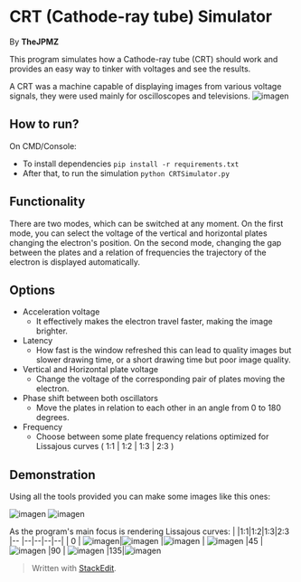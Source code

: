 # CRT (Cathode-ray tube) Simulator
By **TheJPMZ**

This program simulates how a Cathode-ray tube (CRT) should work and provides an easy way to tinker with voltages and see the results. 

A CRT was a machine capable of displaying images from various voltage signals, they were used mainly for oscilloscopes and televisions.
![imagen](https://user-images.githubusercontent.com/64183934/137262036-cd78e342-70db-46d2-ac0d-38b864be256e.png)

## How to run?
On CMD/Console:
- To install dependencies ```pip install -r requirements.txt```
- After that, to run the simulation ```python CRTSimulator.py```


## Functionality
There are two modes, which can be switched at any moment.
On the first mode, you can select the voltage of the vertical and horizontal plates changing the electron's position. 
On the second mode, changing the gap between the plates and a relation of frequencies the trajectory of the electron is displayed automatically.

## Options
- Acceleration voltage 
	- It effectively makes the electron travel faster, making the image brighter.
- Latency
	- How fast is the window refreshed this can lead to quality images but slower drawing time, or a short drawing time but poor image quality.
- Vertical and Horizontal plate voltage
	- Change the voltage of the corresponding pair of plates moving the electron.
- Phase shift between both oscillators
	- Move the plates in relation to each other in an angle from 0 to 180 degrees.
- Frequency
	- Choose between some plate frequency relations optimized for Lissajous curves ( 1:1 | 1:2 | 1:3 | 2:3 )

## Demonstration

Using all the tools provided you can make some images like this ones:

![imagen](https://user-images.githubusercontent.com/64183934/137262036-cd78e342-70db-46d2-ac0d-38b864be256e.png)
![imagen](https://user-images.githubusercontent.com/64183934/137265998-5786ea3a-9e3f-4abd-98cc-063c3f62969b.png)

As the program's main focus is rendering Lissajous curves:
|   |1:1|1:2|1:3|2:3
|-- |--|--|--|--|
| 0 | ![imagen](https://user-images.githubusercontent.com/64183934/137271752-903bb165-2a63-449f-ad76-adb0a122a2c8.png)|![imagen](https://user-images.githubusercontent.com/64183934/137271779-0966bba7-ab18-4091-b5eb-0e6ec1072749.png) |![imagen](https://user-images.githubusercontent.com/64183934/137271798-50332db2-a682-4a6d-b6b1-ed466efa048c.png) | ![imagen](https://user-images.githubusercontent.com/64183934/137271827-852ec96f-93d6-4005-a53a-4c345374a51d.png)
|45 |![imagen](https://user-images.githubusercontent.com/64183934/137267000-09098f10-6f65-46b0-a27e-3b06ca005d23.png)
|90 |
![imagen](https://user-images.githubusercontent.com/64183934/137267242-b98d7139-481e-4a2a-8a2c-9e66a9db0756.png)
|135|![imagen](https://user-images.githubusercontent.com/64183934/137267535-71971f36-7c75-4d5b-8e28-de833066e801.png)




> Written with [StackEdit](https://stackedit.io/).

